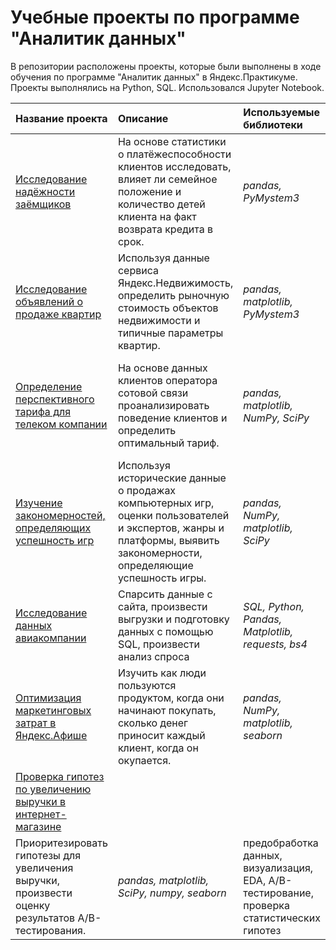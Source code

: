 # Учебные проекты по программе "Аналитик данных"

В репозитории расположены проекты, которые были выполнены в ходе обучения по программе "Аналитик данных" в Яндекс.Практикуме. Проекты выполнялись на Python, SQL. Использовался Jupyter Notebook.

| Название проекта | Описание | Используемые библиотеки | Навыки |
| :---------------------- | :---------------------- | :---------------------- | :---------------------- |
| [Исследование надёжности заёмщиков](credit_scoring) | На основе статистики о платёжеспособности клиентов исследовать, влияет ли семейное положение и количество детей клиента на факт возврата кредита в срок.| *pandas, PyMystem3* | предобработка данных, категоризация, лемматизация |
| [Исследование объявлений о продаже квартир](real_estate_market_analysis) | Используя данные сервиса Яндекс.Недвижимость, определить рыночную стоимость объектов недвижимости и типичные параметры квартир.| *pandas, matplotlib, PyMystem3* | предобработка данных, визуализация, категоризация, лемматизация, исследовательский анализ данных |
| [Определение перспективного тарифа для телеком компании](telecom_forecast) | На основе данных клиентов оператора сотовой связи проанализировать поведение клиентов и определить оптимальный тариф.| *pandas,  matplotlib, NumPy, SciPy* | предобработка данных, визуализация, описательная статистика, проверка статистических гипотез |
| [Изучение закономерностей, определяющих успешность игр](games_success) | Используя исторические данные о продажах компьютерных игр, оценки пользователей и экспертов, жанры и платформы, выявить закономерности, определяющие успешность игры.| *pandas, NumPy, matplotlib, SciPy* | предобработка данных, визуализация, исследовательский анализ данных, описательная статистика, проверка статистических гипотез |
| [Исследование данных авиакомпании](airlines_and_festivals) | Спарсить данные с сайта, произвести выгрузки и подготовку данных с помощью SQL, произвести анализ спроса| *SQL, Python, Pandas, Matplotlib, requests, bs4* | предобработка данных, визуализация, парсинг |
| [Оптимизация маркетинговых затрат в Яндекс.Афише](marketing_research) | Изучить как люди пользуются продуктом, когда они начинают покупать, сколько денег приносит каждый клиент, когда он окупается.| *pandas, NumPy, matplotlib, seaborn* | предобработка данных, визуализация, EDA, юнит-экономика, продуктовые метрики, когортный анализ|
| [Проверка гипотез по увеличению выручки в интернет-магазине](ecom) | 
Приоритезировать гипотезы для увеличения выручки, произвести оценку результатов A/B-тестирования.| *pandas, matplotlib, SciPy, numpy, seaborn* | предобработка данных, визуализация, EDA, A/B-тестирование, проверка статистических гипотез|